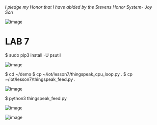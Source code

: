  *I pledge my Honor that I have abided by the Stevens Honor System- Joy Son*

![image](https://user-images.githubusercontent.com/98338109/235005740-2f2de4c3-e717-4b64-aa6b-4774d6d887a8.png)

# LAB 7

$ sudo pip3 install -U psutil

![image](https://user-images.githubusercontent.com/98338109/235006691-6bfa9429-4b3e-4327-a456-836733ec664f.png)

$ cd ~/demo
$ cp ~/iot/lesson7/thingspeak_cpu_loop.py .
$ cp ~/iot/lesson7/thingspeak_feed.py .

![image](https://user-images.githubusercontent.com/98338109/235006790-0ec338b0-690f-46e5-a52d-b031206f9b88.png)

$ python3 thingspeak_feed.py

![image](https://user-images.githubusercontent.com/98338109/235008640-b0fb8dc8-77f3-4a92-b793-4a112e8f2819.png)

![image](https://user-images.githubusercontent.com/98338109/235010846-f2ffd1af-b982-4248-a761-23ea7f524fb1.png)

